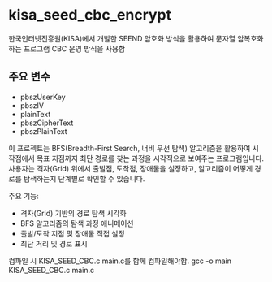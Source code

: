 # kisa_seed_cbc_encrypt
한국인터넷진흥원(KISA)에서 개발한 SEEND 암호화 방식을 활용하여 문자열 암복호화하는 프로그램
CBC 운영 방식을 사용함

## 주요 변수
- pbszUserKey
- pbszIV
- plainText
- pbszCipherText
- pbszPlainText

이 프로젝트는 BFS(Breadth-First Search, 너비 우선 탐색) 알고리즘을 활용하여 
시작점에서 목표 지점까지 최단 경로를 찾는 과정을 시각적으로 보여주는 프로그램입니다.  
사용자는 격자(Grid) 위에서 출발점, 도착점, 장애물을 설정하고,
알고리즘이 어떻게 경로를 탐색하는지 단계별로 확인할 수 있습니다.  

주요 기능:
- 격자(Grid) 기반의 경로 탐색 시각화
- BFS 알고리즘의 탐색 과정 애니메이션
- 출발/도착 지점 및 장애물 직접 설정
- 최단 거리 및 경로 표시


컴파일 시 KISA_SEED_CBC.c main.c를 함께 컴파일해야함.
gcc -o main KISA_SEED_CBC.c main.c
